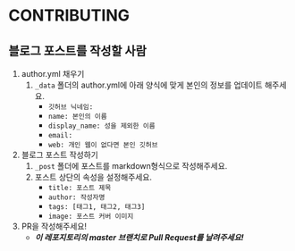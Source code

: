 # CONTRIBUTING

## 블로그 포스트를 작성할 사람

1. author.yml 채우기
    1. `_data` 폴더의 author.yml에 아래 양식에 맞게 본인의 정보를 업데이트 해주세요.
        * `깃허브 닉네임:`
        * `name: 본인의 이름`
        * `display_name: 성을 제외한 이름`
        * `email:`
        * `web: 개인 웹이 없다면 본인 깃허브`
1. 블로그 포스트 작성하기
    1. `_post` 폴더에 포스트를 markdown형식으로 작성해주세요.
    1. 포스트 상단의 속성을 설정해주세요.
        * `title: 포스트 제목`
        * `author: 작성자명`
        * `tags: [태그1, 태그2, 태그3]`
        * `image: 포스트 커버 이미지`
1. PR을 작성해주세요!
    * ***이 레포지토리의 master 브랜치로 Pull Request를 날려주세요!***
